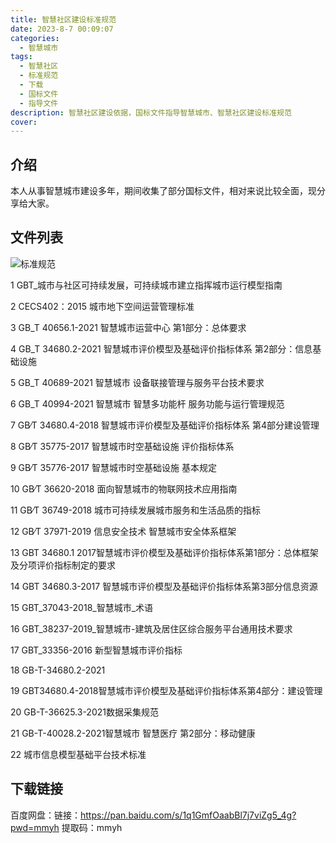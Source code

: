 ```yaml
---
title: 智慧社区建设标准规范
date: 2023-8-7 00:09:07
categories:
  - 智慧城市
tags:
  - 智慧社区
  - 标准规范
  - 下载
  - 国标文件
  - 指导文件
description: 智慧社区建设依据，国标文件指导智慧城市、智慧社区建设标准规范
cover: 
---
```

## 介绍
本人从事智慧城市建设多年，期间收集了部分国标文件，相对来说比较全面，现分享给大家。
## 文件列表

![标准规范](https://s2.loli.net/2023/08/07/h6HrlMAu5SZqUK3.png)

1  GBT_城市与社区可持续发展，可持续城市建立指挥城市运行模型指南

2  CECS402：2015 城市地下空间运营管理标准

3  GB_T 40656.1-2021 智慧城市运营中心 第1部分：总体要求

4  GB_T 34680.2-2021 智慧城市评价模型及基础评价指标体系 第2部分：信息基础设施

5  GB_T 40689-2021 智慧城市 设备联接管理与服务平台技术要求

6  GB_T 40994-2021 智慧城市 智慧多功能杆 服务功能与运行管理规范

7  GB∕T 34680.4-2018 智慧城市评价模型及基础评价指标体系 第4部分建设管理

8  GB∕T 35775-2017 智慧城市时空基础设施 评价指标体系

9  GB∕T 35776-2017 智慧城市时空基础设施 基本规定

10 GB∕T 36620-2018 面向智慧城市的物联网技术应用指南

11 GB∕T 36749-2018 城市可持续发展城市服务和生活品质的指标

12 GB∕T 37971-2019 信息安全技术 智慧城市安全体系框架

13 GBT 34680.1 2017智慧城市评价模型及基础评价指标体系第1部分：总体框架及分项评价指标制定的要求

14 GBT 34680.3-2017 智慧城市评价模型及基础评价指标体系第3部分信息资源

15 GBT_37043-2018_智慧城市_术语

16 GBT_38237-2019_智慧城市-建筑及居住区综合服务平台通用技术要求

17 GBT_33356-2016 新型智慧城市评价指标

18 GB-T-34680.2-2021 

19 GBT34680.4-2018智慧城市评价模型及基础评价指标体系第4部分：建设管理

20 GB-T-36625.3-2021数据采集规范

21 GB-T-40028.2-2021智慧城市 智慧医疗 第2部分：移动健康

22 城市信息模型基础平台技术标准

## 下载链接
百度网盘：链接：https://pan.baidu.com/s/1q1GmfOaabBl7j7viZg5_4g?pwd=mmyh 
提取码：mmyh 

